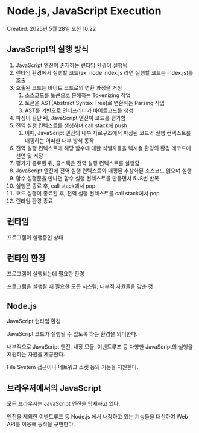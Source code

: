 # Node.js, JavaScript Execution

Created: 2025년 5월 28일 오전 10:22

## JavaScript의 실행 방식

1. JavaScript 엔진이 존재하는 런타임 환경이 실행됨
2. 런타임 환경에서 실행할 코드(ex. node index.js 라면 실행할 코드는 index.js)를 호출
3. 호출된 코드는 바이트 코드로의 변환 과정을 거침
    1. 소스코드를 토큰으로 분해하는 Tokenizing 작업
    2. 토큰을 AST(Abstract Syntax Tree)로 변환하는 Parsing 작업
    3. AST를 기반으로 인터프리터가 바이트코드를 생성
4. 파싱이 끝난 뒤, JavaScript 엔진이 코드를 평가함
5. 전역 실행 컨텍스트를 생성하며 call stack에 push
    1. 이때, JavaScript 엔진의 내부 자료구조에서 파싱된 코드와 실행 컨텍스트를 매핑하는 어떠한 내부 방식 동작
6. 전역 실행 컨텍스트에 해당 함수에 대한 식별자들을 렉시컬 환경의 환경 레코드에 선언 및 저장
7. 평가가 종료된 뒤, 콜스택은 전역 실행 컨텍스트를 실행함
8. JavaScript 엔진에 전역 실행 컨텍스트와 매핑된 추상화된 소스코드 읽으며 실행
9. 함수 실행문을 만나면 함수 실행 컨텍스트를 만들면서 5~8번 반복
10. 실행문 종료 후, call stack에서 pop
11. 코드 실행이 종료된 후, 전역 실행 컨텍스트를 call stack에서 pop
12. 런타임 환경 종료

## 런타임

프로그램이 실행중인 상태

## 런타임 환경

프로그램이 실행되는데 필요한 환경

프로그램을 실행될 때 필요한 모든 시스템, 내부적 자원들을 갖춘 것

## Node.js

JavaScript 런타임 환경

JavaScript 코드가 실행될 수 있도록 하는 환경을 의미한다.

내부적으로 JavaScript 엔진, 내장 모듈, 이벤트루프 등 다양한 JavaScript의 실행을 지원하는 자원을 제공한다.

File System 접근이나 네트워크 소켓 등의 기능을 지원한다.

## 브라우저에서의 JavaScript

모든 브라우저는 JavaScript 엔진을 탑재하고 있다.

엔진을 제외한 이벤트루프 등 Node.js 에서 내장하고 있는 기능들을 대신하여 Web API를 이용해 동작을 구현한다.